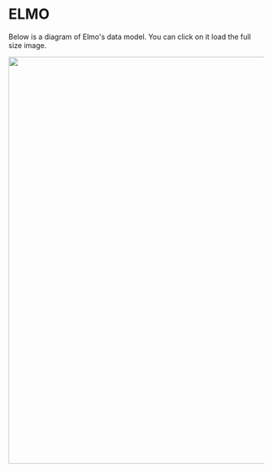 ELMO
=========

Below is a diagram of Elmo's data model. You can click on it load the full size image.

<a href="models.png"><img src="models.png" width="800" /></a>